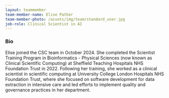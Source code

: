 ```yaml
---
layout: teammember
team-member-name: Elise Pather
team-member-photo: /assets/img/team/standard_user.jpg
job-role: Clinical Scientist in AI 
---
```


### Bio

Elise joined the CSC team in October 2024. She completed the Scientist Training Program in Bioinformatics - Physical Sciences (now known as Clinical Scientific Computing) at Sheffield Teaching Hospitals NHS Foundation Trust in 2022. Following her training, she worked as a clinical scientist in scientific computing at University College London Hospitals NHS Foundation Trust, where she focused on software development for data extraction in intensive care and led efforts to implement quality and governance practices in her department.

  